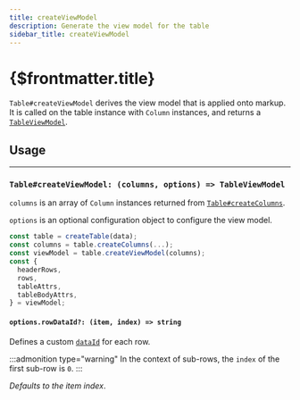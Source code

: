 ```yaml
---
title: createViewModel
description: Generate the view model for the table
sidebar_title: createViewModel
---
```


<script>
  import { useHljs } from '$lib/utils/useHljs';
  useHljs('ts');
</script>

# {$frontmatter.title}

`Table#createViewModel` derives the view model that is applied onto markup. It is called on the table instance with `Column` instances, and returns a [`TableViewModel`](./table-view-model.md).

## Usage

---

### `Table#createViewModel: (columns, options) => TableViewModel`

`columns` is an array of `Column` instances returned from [`Table#createColumns`](./create-columns.md#table-createcolumns-columns-column).

`options` is an optional configuration object to configure the view model.

```ts {4}
const table = createTable(data);
const columns = table.createColumns(...);
const viewModel = table.createViewModel(columns);
const {
  headerRows,
  rows,
  tableAttrs,
  tableBodyAttrs,
} = viewModel;
```

#### `options.rowDataId?: (item, index) => string`

Defines a custom [`dataId`](./body-row.md#dataid-string) for each row.

:::admonition type="warning"
In the context of sub-rows, the `index` of the first sub-row is `0`.
:::

_Defaults to the item index_.